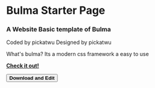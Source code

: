 <h1>Bulma Starter Page</h1>
<h3>
A Website Basic template of Bulma
</h3>
<p>
Coded by pickatwu
Designed by pickatwu
</p>

<p>
What's bulma?
Its a modern css framework 
a easy to use 
</p>
<a href="https://pickatwu.github.io/Bulma-Starter-Page/"><strong>Check it out!</strong></a><p></p>
<a href="https://codeload.github.com/pickatwu/Bulma-Starter-Page/zip/refs/heads/website"><button><strong>Download and Edit</strong></button></a>
